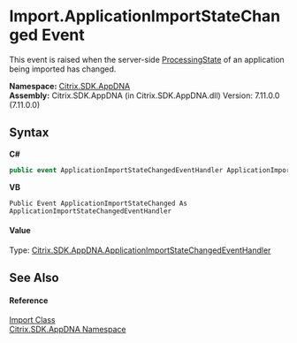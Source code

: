 # Import.ApplicationImportStateChanged Event
 

This event is raised when the server-side <a href="0c4e0f80-293e-004f-2d4b-942b254b7b2f">ProcessingState</a> of an application being imported has changed.

**Namespace:**&nbsp;[Citrix.SDK.AppDNA](index.md)<br />**Assembly:**&nbsp;Citrix.SDK.AppDNA (in Citrix.SDK.AppDNA.dll) Version: 7.11.0.0 (7.11.0.0)

## Syntax

**C#**
```csharp
public event ApplicationImportStateChangedEventHandler ApplicationImportStateChanged
```

**VB**
```vbnet
Public Event ApplicationImportStateChanged As ApplicationImportStateChangedEventHandler
```


#### Value
Type: <a href="708d71b9-fbbc-bfde-59ac-44c31ca58782">Citrix.SDK.AppDNA.ApplicationImportStateChangedEventHandler</a>

## See Also


#### Reference
<a href="45bef3fc-5396-1e03-f577-fb7fe3ec23f9">Import Class</a><br /><a href="fe2d265b-410b-8b11-1eb4-a790e0b062bf">Citrix.SDK.AppDNA Namespace</a><br />